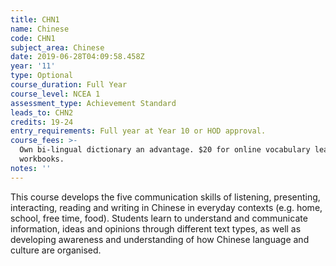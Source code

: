 ```yaml
---
title: CHN1
name: Chinese
code: CHN1
subject_area: Chinese
date: 2019-06-28T04:09:58.458Z
year: '11'
type: Optional
course_duration: Full Year
course_level: NCEA 1
assessment_type: Achievement Standard
leads_to: CHN2
credits: 19-24
entry_requirements: Full year at Year 10 or HOD approval.
course_fees: >-
  Own bi-lingual dictionary an advantage. $20 for online vocabulary learning and
  workbooks.
notes: ''
---
```

This course develops the five communication skills of listening, presenting, interacting, reading and writing in Chinese in everyday contexts (e.g. home, school, free time, food). Students learn to understand and communicate information, ideas and opinions through different text types, as well as developing awareness and understanding of how Chinese language and culture are organised.
